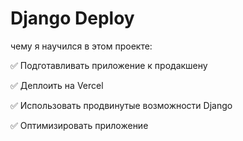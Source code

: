 ﻿# Django Deploy 

чему я научился в этом проекте:

✅ Подготавливать приложение к продакшену

✅ Деплоить на Vercel

✅ Использовать продвинутые возможности Django

✅ Оптимизировать приложение

